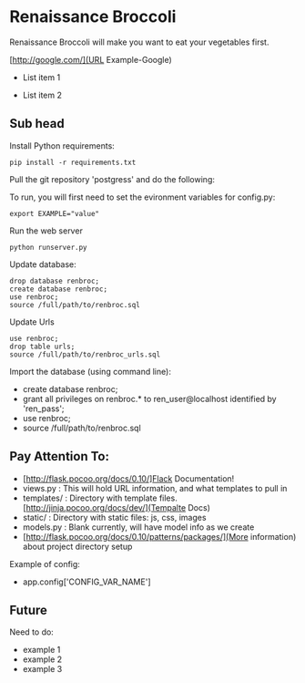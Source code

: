 # Renaissance Broccoli

Renaissance Broccoli will make you want to eat your vegetables first. 

[http://google.com/](URL Example-Google)

- List item 1

- List item 2


## Sub head

Install Python requirements:

    pip install -r requirements.txt

Pull the git repository 'postgress' and do the following:


To run, you will first need to set the evironment variables for config.py:

    export EXAMPLE="value"


Run the web server

    python runserver.py

Update database:

    drop database renbroc;
    create database renbroc;
    use renbroc;
    source /full/path/to/renbroc.sql

Update Urls

    use renbroc;
    drop table urls;
    source /full/path/to/renbroc_urls.sql



Import the database (using command line):
- create database renbroc;
- grant all privileges on renbroc.* to ren_user@localhost identified by 'ren_pass';
- use renbroc;
- source /full/path/to/renbroc.sql


## Pay Attention To:
- [http://flask.pocoo.org/docs/0.10/]Flack Documentation!
- views.py : This will hold URL information, and what templates to pull in
- templates/ : Directory with template files. [http://jinja.pocoo.org/docs/dev/](Tempalte Docs)
- static/ : Directory with static files: js, css, images
- models.py : Blank currently, will have model info as we create
- [http://flask.pocoo.org/docs/0.10/patterns/packages/](More information) about project directory setup

Example of config:
- app.config['CONFIG_VAR_NAME']



## Future

Need to do:
- example 1
- example 2
- example 3
